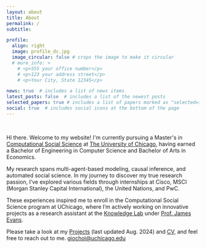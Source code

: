 ```yaml
---
layout: about
title: About
permalink: /
subtitle: 

profile:
  align: right
  image: profile_dc.jpg
  image_circular: false # crops the image to make it circular
  # more_info: >
    # <p>555 your office number</p>
    # <p>123 your address street</p>
    # <p>Your City, State 12345</p>

news: true  # includes a list of news items
latest_posts: false  # includes a list of the newest posts
selected_papers: true # includes a list of papers marked as "selected={true}"
social: true  # includes social icons at the bottom of the page
---
```

<br>


Hi there. Welcome to my website! I'm currently pursuing a Master's in [Computational Social Science](https://macss.uchicago.edu) at [The University of Chicago](https://www.uchicago.edu), having earned a Bachelor of Engineering in Computer Science and Bachelor of Arts in Economics. 

My research spans multi-agent-based modeling, causal inference, and automated social science. In my journey to discover my true research passion, I’ve explored various fields through internships at Cisco, MSCI (Morgan Stanley Capital International), the United Nations, and PwC.

These experiences inspired me to enroll in the Computational Social Science program at UChicago, where I’m actively working on innovative projects as a research assistant at the [Knowledge Lab](https://knowledgelab.org) under [Prof. James Evans](https://news.uchicago.edu/profile/james-evans).

Please take a look at my [Projects](/publications/) (last updated Aug. 2024)  and [CV](/cv/), and feel free to reach out to me. [giochoi@uchicago.edu](mailto:giochoi@uchicago.edu) 


